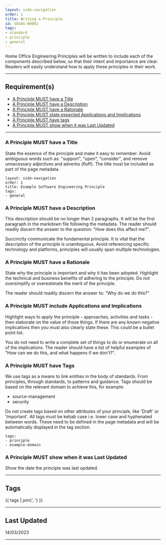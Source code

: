 ```yaml
---
layout: side-navigation
order: 1
title: Writing a Principle
id: SEGAS-00002
tags:
- standard
- principle
- general
---
```


Home Office Engineering Principles will be written to include each of the 
components described below, so that their intent and importance are clear.
Readers will easily understand how to apply these principles in their work.

---

## Requirement(s)

- [A Principle MUST have a Title](#a-principle-must-have-a-title)
- [A Principle MUST have a Description](#a-principle-must-have-a-description)
- [A Principle MUST have a Rationale](#a-principle-must-have-a-rationale)
- [A Principle MUST state expected Applications and Implications](#a-principle-must-include-applications-and-implications)
- [A Principle MUST have tags](#a-principle-must-have-tags)
- [A Principle MUST show when it was Last Updated](#a-principle-must-show-when-it-was-last-updated)

---

### A Principle MUST have a Title

State the essence of the principle and make it easy to remember. Avoid ambiguous 
words such as: "support", "open", "consider", and remove unnecessary adjectives 
and adverbs (fluff). The title must be included as part of the page metadata.

```
layout: side-navigation
order: 1
title: Example Software Engineering Principle
tags:
- general
```

### A Principle MUST have a Description

This description should be no longer than 2 paragraphs. It will be the first
paragraph in the markdown file following the metadata. The reader should 
readily discern the answer to the question: "How does this affect me?".

Succinctly communicate the fundamental principle. It is vital that the 
description of the principle is unambiguous. Avoid referencing specific 
technology and platforms, principles will usually span multiple technologies.

### A Principle MUST have a Rationale

State why the principle is important and why it has been adopted. Highlight the
technical and business benefits of adhering to the principle. Do not 
oversimplify or overestimate the merit of the principle.

The reader should readily discern the answer to: "Why do we do this?"

### A Principle MUST include Applications and Implications

Highlight ways to apply the principle - approaches, activities and tasks - 
then elaborate on the value of those things. If there are any known negative 
implications then you must also clearly state these. This could be a bullet 
point list.

You do not need to write a complete set of things to do or enumerate on all of 
the implications. The reader should have a list of helpful examples of "How 
can we do this, and what happens if we don't?".

### A Principle MUST have Tags

We use tags as a means to link entities in the body of standards. From
principles, through standards, to patterns and guidance. Tags should be based
on the relevant domain to achieve this, for example:

- source-management
- security

Do not create tags based on other attributes of your principle, like 'Draft' or
'Important'.  All tags must be kebab case i.e. lower case and hyphenated
between words. These need to be defined in the page metadata and will be
automatically displayed in the tag section.

```
tags:
- principle
- example-domain
```

### A Principle MUST show when it was Last Updated

Show the date the principle was last updated.

---

## Tags

{{ tags | join(', ') }}

---

## Last Updated

14/03/2023

---
